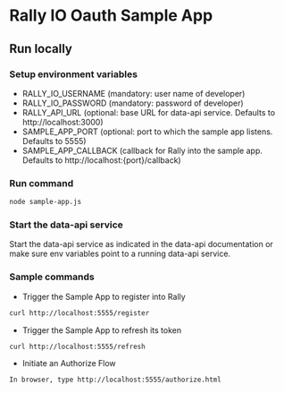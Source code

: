 # Rally IO Oauth Sample App

## Run locally

### Setup environment variables

* RALLY_IO_USERNAME
(mandatory: user name of developer)
* RALLY_IO_PASSWORD
(mandatory: password of developer)
* RALLY_API_URL
(optional: base URL for data-api service. Defaults to http://localhost:3000)
* SAMPLE_APP_PORT
(optional: port to which the sample app listens. Defaults to 5555)
* SAMPLE_APP_CALLBACK
(callback for Rally into the sample app. Defaults to
http://localhost:{port}/callback)


### Run command
```bash
node sample-app.js
```

### Start the data-api service
Start the data-api service as indicated in the data-api documentation
or make sure env variables point to a running data-api service.

### Sample commands

* Trigger the Sample App to register into Rally
```bash
curl http://localhost:5555/register
```
* Trigger the Sample App to refresh its token
```bash
curl http://localhost:5555/refresh
```
* Initiate an Authorize Flow
```bash
In browser, type http://localhost:5555/authorize.html
```
